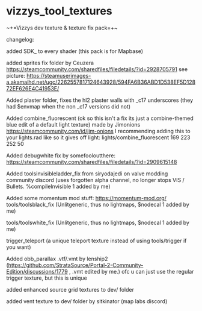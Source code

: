 # vizzys_tool_textures
~+=Vizzys dev texture & texture fix pack=+~

changelog:

added SDK_ to every shader (this pack is for Mapbase)

added sprites fix folder by Ceuzera https://steamcommunity.com/sharedfiles/filedetails/?id=2928705791 
see picture: https://steamuserimages-a.akamaihd.net/ugc/2262557817124643928/594FA6B36ABD1D538EF5D12872EF626E4C41953E/

Added plaster folder, fixes the hl2 plaster walls with _c17 underscores (they had $envmap when the non _c17 versions did not)

Added combine_fluorescent (ok so this isn't a fix its just a combine-themed blue edit of a default light texture) made by Jimonions https://steamcommunity.com/id/jim-onions
I recommending adding this to your lights.rad like so it gives off light:	lights/combine_fluorescent	169 223 252 50

Added debugwhite fix by somefooloutthere: https://steamcommunity.com/sharedfiles/filedetails/?id=2909615148

Added toolsinvisibleladder_fix from siryodajedi on valve modding community discord (uses forgotten alpha channel, no longer stops VIS / Bullets. %compileInvisible 1 added by me)

Added some momentum mod stuff: https://momentum-mod.org/  
tools/toolsblack_fix (Unlitgeneric, thus no lightmaps, $nodecal 1 added by me)

tools/toolswhite_fix  (Unlitgeneric, thus no lightmaps, $nodecal 1 added by me)

trigger_teleport (a unique teleport texture instead of using tools/trigger if you want)

Added obb_parallax .vtf/.vmt by lenship2 (https://github.com/StrataSource/Portal-2-Community-Edition/discussions/1779 , .vmt edited by me.) 
ofc u can just use the regular trigger texture, but this is unique 

added enhanced source grid textures to dev/ folder

added vent texture to dev/ folder  by sitkinator  (map labs discord)
